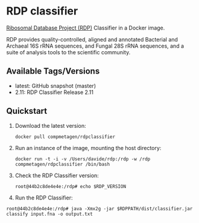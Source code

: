 # RDP classifier

[Ribosomal Database Project (RDP)](https://sourceforge.net/projects/rdp-classifier/files/rdp-classifier/)
Classifier in a Docker image.

RDP provides quality-controlled, aligned and annotated Bacterial and Archaeal
16S rRNA sequences, and Fungal 28S rRNA sequences, and a suite of analysis tools
to the scientific community.

## Available Tags/Versions

- latest: GitHub snapshot (master)
- 2.11: RDP Classifier Release 2.11

## Quickstart

1. Download the latest version:

   `docker pull compmetagen/rdpclassifier`

2. Run an instance of the image, mounting the host directory:

   `docker run -t -i -v /Users/davide/rdp:/rdp -w /rdp compmetagen/rdpclassifier /bin/bash`

3. Check the RDP Classifier version:

   `root@44b2c8de4e4e:/rdp# echo $RDP_VERSION`

4. Run the RDP Classifier:

  `root@44b2c8de4e4e:/rdp# java -Xmx2g -jar $RDPPATH/dist/classifier.jar classify input.fna -o output.txt`
